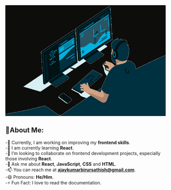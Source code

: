 <img src="https://github.com/AJAYKUMAR-B-S/AJAYKUMAR-B-S/blob/main/banner.gif" alt="Banner" width="700" height="350">

## 👋About Me:

-🔭 Currently, I am working on improving my **frontend skills**.<br>
-🌱 I am currently learning **React**.<br>
-👯  I’m looking to collaborate on frontend development projects, especially those involving **React**.<br>
-💬 Ask me about **React**, **JavaScript**, **CSS** and **HTML**.<br>
-📫 You can reach me at **ajaykumarbirursathish@gmail.com**.<br>
-😄 Pronouns: **He/Him**.<br>
-⚡ Fun Fact: I love to read the documentation.<br>
